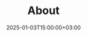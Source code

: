 ---
weight: 10
title: "About"
description: "Welcome to HigherEduSpot, your trusted platform for exploring higher education and academic career opportunities."
icon: tab
date: 2025-01-03T15:00:00+03:00
---